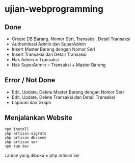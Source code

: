 # ujian-webprogramming

## Done

- Create DB Barang, Nomor Seri, Transaksi, Detail Transaksi
- Authentikasi Admin dan SuperAdmin
- Insert Master Barang dengan Nomor Seri
- Insert Transaksi dan Detail Transaksi
- Hak Admin = Transaksi
- Hak SuperAdmin = Transaksi + Master Barang

## Error / Not Done
- Edit, Update, Delete Master Barang dengan Nomor Seri
- Edit, Update, Delete Transaksi dan Detail Transaksi
- Laporan dan Graph

## Menjalankan Website
```composer install
npm install
php artisan migrate
php artisan db:seed
php artisan ser
npm run dev
```
Laman yang dibuka = php artisan ser
